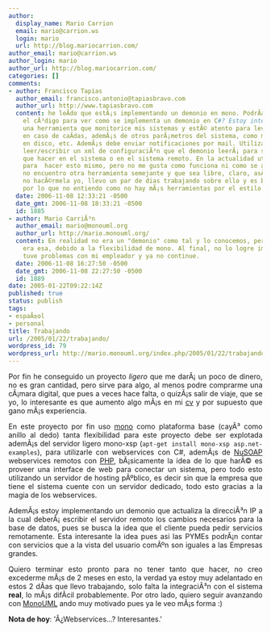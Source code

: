 ```yaml
---
author:
  display_name: Mario Carrion
  email: mario@carrion.ws
  login: mario
  url: http://blog.mariocarrion.com/
author_email: mario@carrion.ws
author_login: mario
author_url: http://blog.mariocarrion.com/
categories: []
comments:
- author: Francisco Tapias
  author_email: francisco.antonio@tapiasbravo.com
  author_url: http://www.tapiasbravo.com
  content: he leÃ­do que estÃ¡s implementando un demonio en mono. PodrÃ­as mostrar
    el cÃ³digo para ver como se implementa un demonio en C#? Estoy intentando crearme
    una herramienta que monitorice mis sistemas y estÃ© atento para levantar servicios
    en caso de caÃ­das, ademÃ¡s de otros parÃ¡metros del sistema, como memoria, espacio
    en disco, etc. AdemÃ¡s debe enviar notificaciones por mail. UtilizarÃ© GTK para
    leer/escribir un xml de configuraciÃ³n que el demonio leerÃ¡ para saber que tiene
    que hacer en el sistema o en el sistema remoto. En la actualidad utilizo monit
    para  hacer esto mismo, pero no me gusta como funciona ni como se administra y,
    no encuentro otra herramienta semejante y que sea libre, claro, asÃ­ que por quÃ©
    no hacÃ©rmela yo, llevo un par de dias trabajando sobre ello y es bastante sencillo
    por lo que no entiendo como no hay mÃ¡s herramientas por el estilo.
  date: 2006-11-08 12:33:21 -0500
  date_gmt: 2006-11-08 18:33:21 -0500
  id: 1885
- author: Mario CarriÃ³n
  author_email: mario@monouml.org
  author_url: http://mario.monouml.org/
  content: En realidad no era un "demonio" como tal y lo conocemos, pero mi idea inicial
    era esa, debido a la flexibilidad de mono. Al final, no lo logre implementar,
    tuve problemas con mi empleador y ya no continue.
  date: 2006-11-08 16:27:50 -0500
  date_gmt: 2006-11-08 22:27:50 -0500
  id: 1889
date: 2005-01-22T09:22:14Z
published: true
status: publish
tags:
- espaÃ±ol
- personal
title: Trabajando
url: /2005/01/22/trabajando/
wordpress_id: 79
wordpress_url: http://mario.monouml.org/index.php/2005/01/22/trabajando/
---
```


<div style="clear:both;"></div>
<p align="justify">Por fin he conseguido un proyecto <span style="font-style: italic;">ligero</span> que me darÃ¡ un poco de dinero, no es gran cantidad, pero sirve para algo, al menos podre comprarme una cÃ¡mara digital, que pues a veces hace falta, o quizÃ¡s salir de viaje, que se yo, lo interesante es que aumento algo mÃ¡s en mi <a href="http://www.geocities.com/k4rny/resume.html">cv</a> y por supuesto que gano mÃ¡s experiencia.</p>
<p align="justify">En este proyecto por fin uso <a href="http://www.mono-project.com/">mono</a> como plataforma base (cayÃ³ como anillo al dedo) tanta flexibilidad para este proyecto debe ser explotada ademÃ¡s del servidor ligero mono-xsp (<code>apt-get install mono-xsp asp.net-examples</code>), para utilizarle con webservices con C#, ademÃ¡s de <a href="http://dietrich.ganx4.com/nusoap/">NuSOAP</a> webservices remotos con <a href="http://www.php.net/">PHP</a>, bÃ¡sicamente la idea de lo que harÃ© es proveer una interface de web para conectar un sistema, pero todo esto utilizando un servidor de hosting pÃºblico, es decir sin que la empresa que tiene el sistema cuente con un servidor dedicado, todo esto gracias a la magia de los webservices.</p>
<p align="justify">AdemÃ¡s estoy implementando un demonio que actualiza la direcciÃ³n IP a la cual deberÃ¡ escribir el servidor remoto los cambios necesarios para la base de datos, pues se busca la idea que el cliente pueda pedir servicios remotamente. Esta interesante la idea pues asi las PYMEs podrÃ¡n contar con servicios que a la vista del usuario comÃºn son iguales a las Empresas grandes.</p>
<p align="justify">Quiero terminar esto pronto para no tener tanto que hacer, no creo excederme mÃ¡s de 2 meses en esto, la verdad ya estoy muy adelantado en estos 2 dÃ­as que llevo trabajando, solo falta la integraciÃ³n con el sistema <span style="font-weight:bold;">real</span>, lo mÃ¡s difÃ­cil probablemente. Por otro lado, quiero seguir avanzando con <a href="http://monouml.sf.net">MonoUML</a> ando muy motivado pues ya le veo mÃ¡s forma :)</p>
<p>
<span style="font-weight: bold;">Nota de hoy</span>: 'Â¿Webservices...? Interesantes.'</p>
<div style="clear:both; padding-bottom: 0.25em;"></div>
